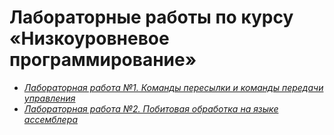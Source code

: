 __Лабораторные работы по курсу «Низкоуровневое программирование»__
===========
+ *[Лабораторная работа №1. Команды пересылки и команды передачи управления](https://github.com/Flockk/assembler-labs/tree/main/Lab1)*
+ *[Лабораторная работа №2. Побитовая обработка на языке ассемблера](https://github.com/Flockk/assembler-labs/tree/main/Lab2)*
